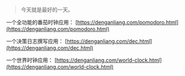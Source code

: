 # 

> 今天就是最好的一天。

一个全功能的番茄时钟应用： [https://denganliang.com/pomodoro.html](https://denganliang.com/pomodoro.html)

一个决策日志撰写应用： [https://denganliang.com/dec.html](https://denganliang.com/dec.html)

一个世界时钟应用： [https://denganliang.com/world-clock.html](https://denganliang.com/world-clock.html)
